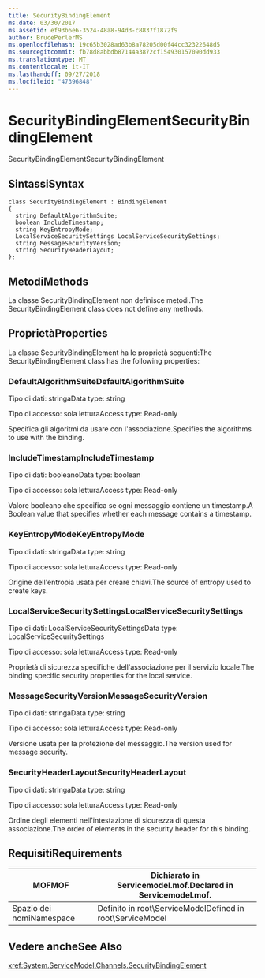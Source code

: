 ```yaml
---
title: SecurityBindingElement
ms.date: 03/30/2017
ms.assetid: ef93b6e6-3524-48a8-94d3-c8837f1872f9
author: BrucePerlerMS
ms.openlocfilehash: 19c65b3028ad63b8a78205d00f44cc32322648d5
ms.sourcegitcommit: fb78d8abbdb87144a3872cf154930157090dd933
ms.translationtype: MT
ms.contentlocale: it-IT
ms.lasthandoff: 09/27/2018
ms.locfileid: "47396848"
---
```

# <a name="securitybindingelement"></a><span data-ttu-id="a2ea6-102">SecurityBindingElement</span><span class="sxs-lookup"><span data-stu-id="a2ea6-102">SecurityBindingElement</span></span>
<span data-ttu-id="a2ea6-103">SecurityBindingElement</span><span class="sxs-lookup"><span data-stu-id="a2ea6-103">SecurityBindingElement</span></span>  
  
## <a name="syntax"></a><span data-ttu-id="a2ea6-104">Sintassi</span><span class="sxs-lookup"><span data-stu-id="a2ea6-104">Syntax</span></span>  
  
```  
class SecurityBindingElement : BindingElement  
{  
  string DefaultAlgorithmSuite;  
  boolean IncludeTimestamp;  
  string KeyEntropyMode;  
  LocalServiceSecuritySettings LocalServiceSecuritySettings;  
  string MessageSecurityVersion;  
  string SecurityHeaderLayout;  
};  
```  
  
## <a name="methods"></a><span data-ttu-id="a2ea6-105">Metodi</span><span class="sxs-lookup"><span data-stu-id="a2ea6-105">Methods</span></span>  
 <span data-ttu-id="a2ea6-106">La classe SecurityBindingElement non definisce metodi.</span><span class="sxs-lookup"><span data-stu-id="a2ea6-106">The SecurityBindingElement class does not define any methods.</span></span>  
  
## <a name="properties"></a><span data-ttu-id="a2ea6-107">Proprietà</span><span class="sxs-lookup"><span data-stu-id="a2ea6-107">Properties</span></span>  
 <span data-ttu-id="a2ea6-108">La classe SecurityBindingElement ha le proprietà seguenti:</span><span class="sxs-lookup"><span data-stu-id="a2ea6-108">The SecurityBindingElement class has the following properties:</span></span>  
  
### <a name="defaultalgorithmsuite"></a><span data-ttu-id="a2ea6-109">DefaultAlgorithmSuite</span><span class="sxs-lookup"><span data-stu-id="a2ea6-109">DefaultAlgorithmSuite</span></span>  
 <span data-ttu-id="a2ea6-110">Tipo di dati: stringa</span><span class="sxs-lookup"><span data-stu-id="a2ea6-110">Data type: string</span></span>  
  
 <span data-ttu-id="a2ea6-111">Tipo di accesso: sola lettura</span><span class="sxs-lookup"><span data-stu-id="a2ea6-111">Access type: Read-only</span></span>  
  
 <span data-ttu-id="a2ea6-112">Specifica gli algoritmi da usare con l'associazione.</span><span class="sxs-lookup"><span data-stu-id="a2ea6-112">Specifies the algorithms to use with the binding.</span></span>  
  
### <a name="includetimestamp"></a><span data-ttu-id="a2ea6-113">IncludeTimestamp</span><span class="sxs-lookup"><span data-stu-id="a2ea6-113">IncludeTimestamp</span></span>  
 <span data-ttu-id="a2ea6-114">Tipo di dati: booleano</span><span class="sxs-lookup"><span data-stu-id="a2ea6-114">Data type: boolean</span></span>  
  
 <span data-ttu-id="a2ea6-115">Tipo di accesso: sola lettura</span><span class="sxs-lookup"><span data-stu-id="a2ea6-115">Access type: Read-only</span></span>  
  
 <span data-ttu-id="a2ea6-116">Valore booleano che specifica se ogni messaggio contiene un timestamp.</span><span class="sxs-lookup"><span data-stu-id="a2ea6-116">A Boolean value that specifies whether each message contains a timestamp.</span></span>  
  
### <a name="keyentropymode"></a><span data-ttu-id="a2ea6-117">KeyEntropyMode</span><span class="sxs-lookup"><span data-stu-id="a2ea6-117">KeyEntropyMode</span></span>  
 <span data-ttu-id="a2ea6-118">Tipo di dati: stringa</span><span class="sxs-lookup"><span data-stu-id="a2ea6-118">Data type: string</span></span>  
  
 <span data-ttu-id="a2ea6-119">Tipo di accesso: sola lettura</span><span class="sxs-lookup"><span data-stu-id="a2ea6-119">Access type: Read-only</span></span>  
  
 <span data-ttu-id="a2ea6-120">Origine dell'entropia usata per creare chiavi.</span><span class="sxs-lookup"><span data-stu-id="a2ea6-120">The source of entropy used to create keys.</span></span>  
  
### <a name="localservicesecuritysettings"></a><span data-ttu-id="a2ea6-121">LocalServiceSecuritySettings</span><span class="sxs-lookup"><span data-stu-id="a2ea6-121">LocalServiceSecuritySettings</span></span>  
 <span data-ttu-id="a2ea6-122">Tipo di dati: LocalServiceSecuritySettings</span><span class="sxs-lookup"><span data-stu-id="a2ea6-122">Data type: LocalServiceSecuritySettings</span></span>  
  
 <span data-ttu-id="a2ea6-123">Tipo di accesso: sola lettura</span><span class="sxs-lookup"><span data-stu-id="a2ea6-123">Access type: Read-only</span></span>  
  
 <span data-ttu-id="a2ea6-124">Proprietà di sicurezza specifiche dell'associazione per il servizio locale.</span><span class="sxs-lookup"><span data-stu-id="a2ea6-124">The binding specific security properties for the local service.</span></span>  
  
### <a name="messagesecurityversion"></a><span data-ttu-id="a2ea6-125">MessageSecurityVersion</span><span class="sxs-lookup"><span data-stu-id="a2ea6-125">MessageSecurityVersion</span></span>  
 <span data-ttu-id="a2ea6-126">Tipo di dati: stringa</span><span class="sxs-lookup"><span data-stu-id="a2ea6-126">Data type: string</span></span>  
  
 <span data-ttu-id="a2ea6-127">Tipo di accesso: sola lettura</span><span class="sxs-lookup"><span data-stu-id="a2ea6-127">Access type: Read-only</span></span>  
  
 <span data-ttu-id="a2ea6-128">Versione usata per la protezione del messaggio.</span><span class="sxs-lookup"><span data-stu-id="a2ea6-128">The version used for message security.</span></span>  
  
### <a name="securityheaderlayout"></a><span data-ttu-id="a2ea6-129">SecurityHeaderLayout</span><span class="sxs-lookup"><span data-stu-id="a2ea6-129">SecurityHeaderLayout</span></span>  
 <span data-ttu-id="a2ea6-130">Tipo di dati: stringa</span><span class="sxs-lookup"><span data-stu-id="a2ea6-130">Data type: string</span></span>  
  
 <span data-ttu-id="a2ea6-131">Tipo di accesso: sola lettura</span><span class="sxs-lookup"><span data-stu-id="a2ea6-131">Access type: Read-only</span></span>  
  
 <span data-ttu-id="a2ea6-132">Ordine degli elementi nell'intestazione di sicurezza di questa associazione.</span><span class="sxs-lookup"><span data-stu-id="a2ea6-132">The order of elements in the security header for this binding.</span></span>  
  
## <a name="requirements"></a><span data-ttu-id="a2ea6-133">Requisiti</span><span class="sxs-lookup"><span data-stu-id="a2ea6-133">Requirements</span></span>  
  
|<span data-ttu-id="a2ea6-134">MOF</span><span class="sxs-lookup"><span data-stu-id="a2ea6-134">MOF</span></span>|<span data-ttu-id="a2ea6-135">Dichiarato in Servicemodel.mof.</span><span class="sxs-lookup"><span data-stu-id="a2ea6-135">Declared in Servicemodel.mof.</span></span>|  
|---------|-----------------------------------|  
|<span data-ttu-id="a2ea6-136">Spazio dei nomi</span><span class="sxs-lookup"><span data-stu-id="a2ea6-136">Namespace</span></span>|<span data-ttu-id="a2ea6-137">Definito in root\ServiceModel</span><span class="sxs-lookup"><span data-stu-id="a2ea6-137">Defined in root\ServiceModel</span></span>|  
  
## <a name="see-also"></a><span data-ttu-id="a2ea6-138">Vedere anche</span><span class="sxs-lookup"><span data-stu-id="a2ea6-138">See Also</span></span>  
 <xref:System.ServiceModel.Channels.SecurityBindingElement>
